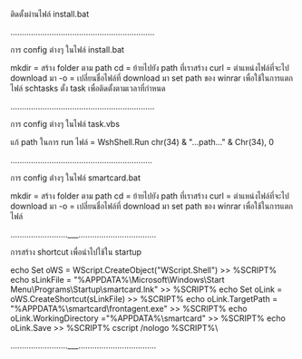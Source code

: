 

ติดตั้งผ่านไฟล์ install.bat

...............................................................


การ config ต่างๆ ในไฟล์ install.bat

mkdir = สร้าง folder ตาม path
cd = ย้ายไปยัง path ที่เราสร้าง
curl = ตำแหน่งไฟล์ที่จะไป download มา -o = เปลี่ยนชื่อไฟล์ที่ download มา
set path ของ winrar เพื่อใช้ในการแตกไฟล์
schtasks ตั้ง task เพื่อติดตั้งตามเวลาที่กำหนด

...............................................................


การ config ต่างๆ ในไฟล์ task.vbs

แก้ path ในการ run ไฟล์ = WshShell.Run chr(34) & "...path..." & Chr(34), 0


..............................................................


การ config ต่่างๆ ในไฟล์ smartcard.bat

mkdir = สร้าง folder ตาม path
cd = ย้ายไปยัง path ที่เราสร้าง
curl = ตำแหน่งไฟล์ที่จะไป download มา -o = เปลี่ยนชื่อไฟล์ที่ download มา
set path ของ winrar เพื่อใช้ในการแตกไฟล์

.........................___..................................


การสร้าง shortcut เพื่อนำไปใช้ใน startup 

echo Set oWS = WScript.CreateObject("WScript.Shell") >> %SCRIPT%
echo sLinkFile = "%APPDATA%\Microsoft\Windows\Start Menu\Programs\Startup\smartcard.lnk" >> %SCRIPT%
echo Set oLink = oWS.CreateShortcut(sLinkFile) >> %SCRIPT%
echo oLink.TargetPath = "%APPDATA%\smartcard\frontagent.exe" >> %SCRIPT%
echo oLink.WorkingDirectory ="%APPDATA%\smartcard" >> %SCRIPT%
echo oLink.Save >> %SCRIPT%
cscript /nologo %SCRIPT%\

.........................___..................................


